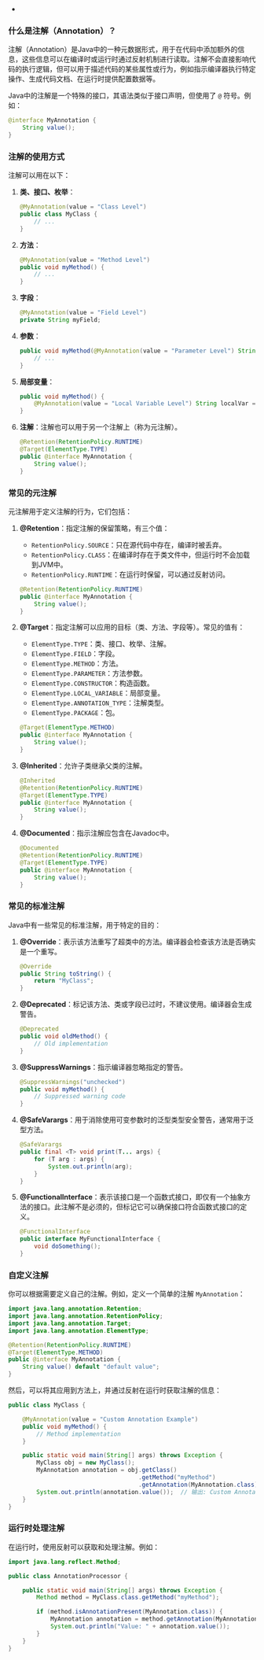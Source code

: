 * 

### 什么是注解（Annotation）？

注解（Annotation）是Java中的一种元数据形式，用于在代码中添加额外的信息，这些信息可以在编译时或运行时通过反射机制进行读取。注解不会直接影响代码的执行逻辑，但可以用于描述代码的某些属性或行为，例如指示编译器执行特定操作、生成代码文档、在运行时提供配置数据等。

Java中的注解是一个特殊的接口，其语法类似于接口声明，但使用了 `@` 符号。例如：

```java
@interface MyAnnotation {
    String value();
}
```

### 注解的使用方式

注解可以用在以下：

1. **类、接口、枚举**：
   ```java
   @MyAnnotation(value = "Class Level")
   public class MyClass {
       // ...
   }
   ```

2. **方法**：
   ```java
   @MyAnnotation(value = "Method Level")
   public void myMethod() {
       // ...
   }
   ```

3. **字段**：
   ```java
   @MyAnnotation(value = "Field Level")
   private String myField;
   ```

4. **参数**：
   ```java
   public void myMethod(@MyAnnotation(value = "Parameter Level") String param) {
       // ...
   }
   ```

5. **局部变量**：
   ```java
   public void myMethod() {
       @MyAnnotation(value = "Local Variable Level") String localVar = "value";
   }
   ```

6. **注解**：注解也可以用于另一个注解上（称为元注解）。
   ```java
   @Retention(RetentionPolicy.RUNTIME)
   @Target(ElementType.TYPE)
   public @interface MyAnnotation {
       String value();
   }
   ```

### 常见的元注解

元注解用于定义注解的行为，它们包括：

1. **@Retention**：指定注解的保留策略，有三个值：
   - `RetentionPolicy.SOURCE`：只在源代码中存在，编译时被丢弃。
   - `RetentionPolicy.CLASS`：在编译时存在于类文件中，但运行时不会加载到JVM中。
   - `RetentionPolicy.RUNTIME`：在运行时保留，可以通过反射访问。

   ```java
   @Retention(RetentionPolicy.RUNTIME)
   public @interface MyAnnotation {
       String value();
   }
   ```

2. **@Target**：指定注解可以应用的目标（类、方法、字段等）。常见的值有：
   - `ElementType.TYPE`：类、接口、枚举、注解。
   - `ElementType.FIELD`：字段。
   - `ElementType.METHOD`：方法。
   - `ElementType.PARAMETER`：方法参数。
   - `ElementType.CONSTRUCTOR`：构造函数。
   - `ElementType.LOCAL_VARIABLE`：局部变量。
   - `ElementType.ANNOTATION_TYPE`：注解类型。
   - `ElementType.PACKAGE`：包。

   ```java
   @Target(ElementType.METHOD)
   public @interface MyAnnotation {
       String value();
   }
   ```

3. **@Inherited**：允许子类继承父类的注解。
   ```java
   @Inherited
   @Retention(RetentionPolicy.RUNTIME)
   @Target(ElementType.TYPE)
   public @interface MyAnnotation {
       String value();
   }
   ```

4. **@Documented**：指示注解应包含在Javadoc中。
   ```java
   @Documented
   @Retention(RetentionPolicy.RUNTIME)
   @Target(ElementType.TYPE)
   public @interface MyAnnotation {
       String value();
   }
   ```

### 常见的标准注解

Java中有一些常见的标准注解，用于特定的目的：

1. **@Override**：表示该方法重写了超类中的方法。编译器会检查该方法是否确实是一个重写。
   ```java
   @Override
   public String toString() {
       return "MyClass";
   }
   ```

2. **@Deprecated**：标记该方法、类或字段已过时，不建议使用。编译器会生成警告。
   ```java
   @Deprecated
   public void oldMethod() {
       // Old implementation
   }
   ```

3. **@SuppressWarnings**：指示编译器忽略指定的警告。
   ```java
   @SuppressWarnings("unchecked")
   public void myMethod() {
       // Suppressed warning code
   }
   ```

4. **@SafeVarargs**：用于消除使用可变参数时的泛型类型安全警告，通常用于泛型方法。
   ```java
   @SafeVarargs
   public final <T> void print(T... args) {
       for (T arg : args) {
           System.out.println(arg);
       }
   }
   ```

5. **@FunctionalInterface**：表示该接口是一个函数式接口，即仅有一个抽象方法的接口。此注解不是必须的，但标记它可以确保接口符合函数式接口的定义。
   ```java
   @FunctionalInterface
   public interface MyFunctionalInterface {
       void doSomething();
   }
   ```

### 自定义注解

你可以根据需要定义自己的注解。例如，定义一个简单的注解 `MyAnnotation`：

```java
import java.lang.annotation.Retention;
import java.lang.annotation.RetentionPolicy;
import java.lang.annotation.Target;
import java.lang.annotation.ElementType;

@Retention(RetentionPolicy.RUNTIME)
@Target(ElementType.METHOD)
public @interface MyAnnotation {
    String value() default "default value";
}
```

然后，可以将其应用到方法上，并通过反射在运行时获取注解的信息：

```java
public class MyClass {

    @MyAnnotation(value = "Custom Annotation Example")
    public void myMethod() {
        // Method implementation
    }

    public static void main(String[] args) throws Exception {
        MyClass obj = new MyClass();
        MyAnnotation annotation = obj.getClass()
                                     .getMethod("myMethod")
                                     .getAnnotation(MyAnnotation.class);
        System.out.println(annotation.value());  // 输出: Custom Annotation Example
    }
}
```

### 运行时处理注解

在运行时，使用反射可以获取和处理注解。例如：

```java
import java.lang.reflect.Method;

public class AnnotationProcessor {

    public static void main(String[] args) throws Exception {
        Method method = MyClass.class.getMethod("myMethod");

        if (method.isAnnotationPresent(MyAnnotation.class)) {
            MyAnnotation annotation = method.getAnnotation(MyAnnotation.class);
            System.out.println("Value: " + annotation.value());
        }
    }
}
```


